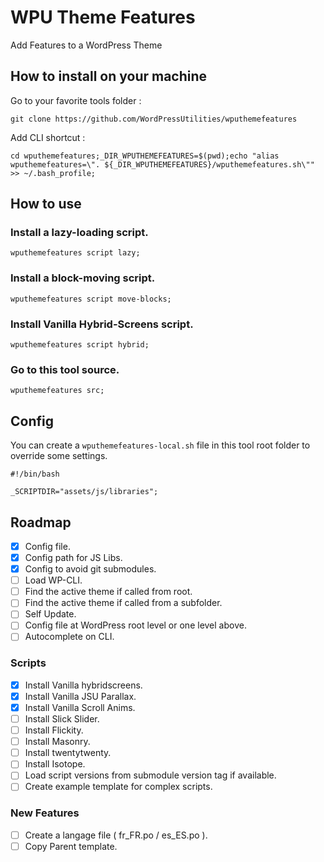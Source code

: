 # WPU Theme Features

Add Features to a WordPress Theme

## How to install on your machine

Go to your favorite tools folder :

```
git clone https://github.com/WordPressUtilities/wputhemefeatures
```

Add CLI shortcut :

```
cd wputhemefeatures;_DIR_WPUTHEMEFEATURES=$(pwd);echo "alias wputhemefeatures=\". ${_DIR_WPUTHEMEFEATURES}/wputhemefeatures.sh\"" >> ~/.bash_profile;
```

## How to use

### Install a lazy-loading script.

`wputhemefeatures script lazy;`

### Install a block-moving script.

`wputhemefeatures script move-blocks;`

### Install Vanilla Hybrid-Screens script.

`wputhemefeatures script hybrid;`

### Go to this tool source.

`wputhemefeatures src;`

## Config

You can create a `wputhemefeatures-local.sh` file in this tool root folder to override some settings.

```
#!/bin/bash

_SCRIPTDIR="assets/js/libraries";
```

## Roadmap

- [x] Config file.
- [x] Config path for JS Libs.
- [x] Config to avoid git submodules.
- [ ] Load WP-CLI.
- [ ] Find the active theme if called from root.
- [ ] Find the active theme if called from a subfolder.
- [ ] Self Update.
- [ ] Config file at WordPress root level or one level above.
- [ ] Autocomplete on CLI.

### Scripts

- [x] Install Vanilla hybridscreens.
- [x] Install Vanilla JSU Parallax.
- [x] Install Vanilla Scroll Anims.
- [ ] Install Slick Slider.
- [ ] Install Flickity.
- [ ] Install Masonry.
- [ ] Install twentytwenty.
- [ ] Install Isotope.
- [ ] Load script versions from submodule version tag if available.
- [ ] Create example template for complex scripts.

### New Features

- [ ] Create a langage file ( fr_FR.po / es_ES.po ).
- [ ] Copy Parent template.

